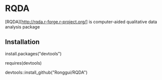 # RQDA

[RQDA][http://rqda.r-forge.r-project.org/] is computer-aided qualitative data analysis package

## Installation

install.packages("devtools")

requires(devtools)

devtools::install_github("Ronggui/RQDA")
